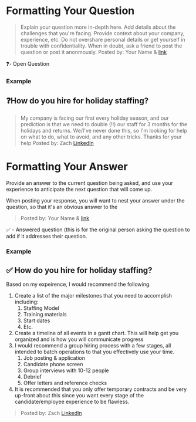 # Formatting Your Question
> Explain your question more in-depth here. Add details about the challenges that you're facing. Provide context about your company, experience, etc. Do not overshare personal details or get yourself in trouble with confidentiality. When in doubt, ask a friend to post the question or post it anonmously. 
> Posted by: Your Name & [link](link.com)

❓- Open Question

### Example 
## ❓How do you hire for holiday staffing?
> My company is facing our first every holiday season, and our prediction is that we need to double (!!) our staff for 3 months for the holidays and returns. We/I've never done this, so I'm looking for help on what to do, what to avoid, and any other tricks. Thanks for your help
> Posted by: Zach [LinkedIn](https://www.linkedin.com/in/zacharybk)

# Formatting Your Answer
Provide an answer to the current question being asked, and use your experience to anticipate the next question that will come up. 

When posting your response, you will want to nest your answer under the question, so that it's an obvious answer to the 

> Posted by: Your Name & [link](link.com)

✅ -  Answered question (this is for the original person asking the question to add if it addresses their question. 

### Example 
## ✅ How do you hire for holiday staffing?
Based on my expeirence, I would recommend the following. 

 1. Create a list of the major milestones that you need to accomplish including:
	 1. Staffing Model
	 2. Training materials
	 3. Start dates
	 4. Etc. 
 2. Create a timeline of all events in a gantt chart. This will help get you organized and is how you will communicate progress
 3. I would recommend a group hiring process with a few stages, all intended to batch operations to that you effectively use your time. 
	 1. Job posting & application
	 2. Candidate phone screen
	 6. Group interviews with 10-12 people
	 7. Debrief
	 8. Offer letters and reference checks
 4. It is recommended that you only offer temporary contracts and be very up-front about this since you want every stage of the candidate/employee experience to be flawless. 

> Posted by: Zach [LinkedIn](https://www.linkedin.com/in/zacharybk)
